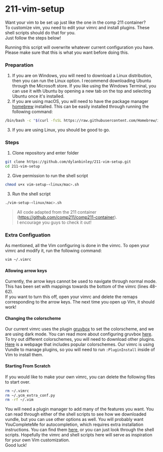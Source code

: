 # 211-vim-setup 
Want your vim to be set up just like the one in the comp 211 container?   
To customize vim, you need to edit your vimrc and install plugins. These shell scripts should do that for you.  
Just follow the steps below!

Running this script will overwrite whatever current configuration you have. Please make sure that this is what you want before doing this.

### Preparation
1. If you are on Windows, you will need to download a Linux distribution, then you can run the Linux option. I recommend downloading Ubuntu through the Microsoft store. If you like using the Windows Terminal, you can use it with Ubuntu by opening a new tab on the top and selecting Ubuntu once it's installed. 
2. If you are using macOS, you will need to have the package manager [homebrew](https://brew.sh/) installed. This can be easily installed through running the following command:
```sh
/bin/bash -c "$(curl -fsSL https://raw.githubusercontent.com/Homebrew/install/HEAD/install.sh)"
```
3. If you are using Linux, you should be good to go. 

### Steps
1. Clone repository and enter folder  
```sh
git clone https://github.com/dylanbinley/211-vim-setup.git  
cd 211-vim-setup
```
2.  Give permission to run the shell script  
```sh
chmod u+x vim-setup-<linux/mac>.sh
```
3. Run the shell script  
```sh
./vim-setup-<linux/mac>.sh
```
>All code adapted from the 211 container (https://github.com/comp211/comp211-container).  
>I encourage you guys to check it out!  

### Extra Configuation
As mentioned, all the Vim configuring is done in the vimrc. To open your vimrc and modify it, run the following command:  
```sh
vim ~/.vimrc
```
#### Allowing arrow keys  
Currently, the arrow keys cannot be used to navigate through normal mode. This has been set with mappings towards the bottom of the vimrc (lines 48-62).  
If you want to turn this off, open your vimrc and delete the remaps corresponding to the arrow keys. The next time you open up Vim, it should work!  

#### Changing the colorscheme  
Our current vimrc uses the plugin [gruvbox](https://github.com/morhetz/gruvbox) to set the colorscheme, and we are using dark mode. You can read more about configuring gruvbox [here](https://www.vim.org/scripts/script.php?script_id=4349).  
To try out different colorschemes, you will need to download other plugins. [Here](https://vimcolorschemes.com/most-popular) is a webpage that includes popular colorschemes. Our vimrc is using Vundle to manage plugins, so you will need to run ```:PluginInstall``` inside of Vim to install them.

#### Starting From Scratch
If you would like to make your own vimrc, you can delete the following files to start over.  
```sh
rm ~/.vimrc
rm ~/.ycm_extra_conf.py
rm -rf ~/.vim
```

You will need a plugin manager to add many of the features you want. You can read through either of the shell scripts to see how we downloaded vundle, but you can use other options as well. You will probably want YouCompleteMe for autocompletion, which requires extra installation instructions. You can find them [here](https://github.com/ycm-core/YouCompleteMe#installation), or you can just look through the shell scripts. Hopefully the vimrc and shell scripts here will serve as inspiration for your own Vim customization.  
Good luck!
